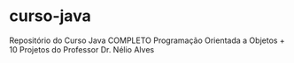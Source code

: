 # curso-java
Repositório do Curso Java COMPLETO Programação Orientada a Objetos + 10 Projetos do Professor Dr. Nélio Alves
